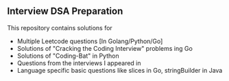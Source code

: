 ## Interview DSA Preparation

This repository contains solutions for 
* Multiple Leetcode questions [In Golang/Python/Go]
* Solutions of "Cracking the Coding Interview" problems ing Go
* Solutions of "Coding-Bat" in Python
* Questions from the interviews I appeared in 
* Language specific basic questions like slices in Go, stringBuilder in Java 

